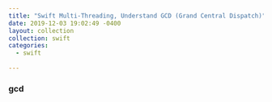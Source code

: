 ```yaml
---
title: "Swift Multi-Threading, Understand GCD (Grand Central Dispatch)"
date: 2019-12-03 19:02:49 -0400
layout: collection
collection: swift
categories:
  - swift
  
---
```




### gcd 
